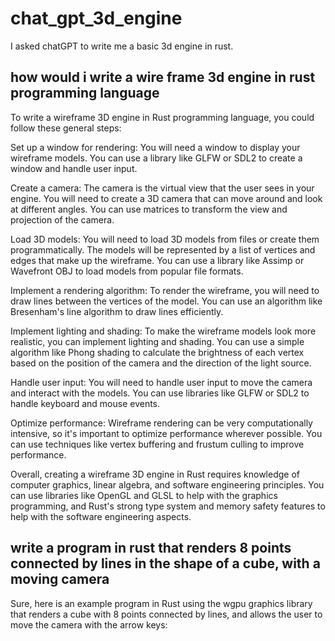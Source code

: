 # chat_gpt_3d_engine

I asked chatGPT to write me a basic 3d engine in rust.

## how would i write a wire frame 3d engine in rust programming language

To write a wireframe 3D engine in Rust programming language, you could follow these general steps:

Set up a window for rendering: You will need a window to display your wireframe models. You can use a library like GLFW or SDL2 to create a window and handle user input.

Create a camera: The camera is the virtual view that the user sees in your engine. You will need to create a 3D camera that can move around and look at different angles. You can use matrices to transform the view and projection of the camera.

Load 3D models: You will need to load 3D models from files or create them programmatically. The models will be represented by a list of vertices and edges that make up the wireframe. You can use a library like Assimp or Wavefront OBJ to load models from popular file formats.

Implement a rendering algorithm: To render the wireframe, you will need to draw lines between the vertices of the model. You can use an algorithm like Bresenham's line algorithm to draw lines efficiently.

Implement lighting and shading: To make the wireframe models look more realistic, you can implement lighting and shading. You can use a simple algorithm like Phong shading to calculate the brightness of each vertex based on the position of the camera and the direction of the light source.

Handle user input: You will need to handle user input to move the camera and interact with the models. You can use libraries like GLFW or SDL2 to handle keyboard and mouse events.

Optimize performance: Wireframe rendering can be very computationally intensive, so it's important to optimize performance wherever possible. You can use techniques like vertex buffering and frustum culling to improve performance.

Overall, creating a wireframe 3D engine in Rust requires knowledge of computer graphics, linear algebra, and software engineering principles. You can use libraries like OpenGL and GLSL to help with the graphics programming, and Rust's strong type system and memory safety features to help with the software engineering aspects.

## write a program in rust that renders 8 points connected by lines in the shape of a cube, with a moving camera

Sure, here is an example program in Rust using the wgpu graphics library that renders a cube with 8 points connected by lines, and allows the user to move the camera with the arrow keys:

